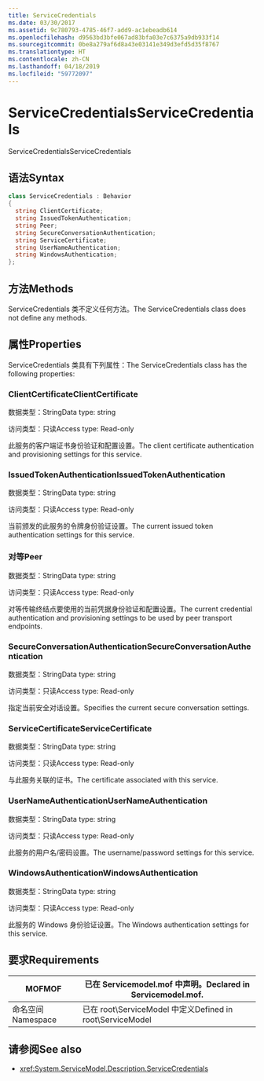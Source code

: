 ```yaml
---
title: ServiceCredentials
ms.date: 03/30/2017
ms.assetid: 9c780793-4785-46f7-add9-ac1ebeadb614
ms.openlocfilehash: d9563bd3bfe067ad83bfa03e7c6375a9db933f14
ms.sourcegitcommit: 0be8a279af6d8a43e03141e349d3efd5d35f8767
ms.translationtype: HT
ms.contentlocale: zh-CN
ms.lasthandoff: 04/18/2019
ms.locfileid: "59772097"
---
```

# <a name="servicecredentials"></a><span data-ttu-id="b7048-102">ServiceCredentials</span><span class="sxs-lookup"><span data-stu-id="b7048-102">ServiceCredentials</span></span>
<span data-ttu-id="b7048-103">ServiceCredentials</span><span class="sxs-lookup"><span data-stu-id="b7048-103">ServiceCredentials</span></span>  
  
## <a name="syntax"></a><span data-ttu-id="b7048-104">语法</span><span class="sxs-lookup"><span data-stu-id="b7048-104">Syntax</span></span>  
  
```csharp
class ServiceCredentials : Behavior  
{  
  string ClientCertificate;  
  string IssuedTokenAuthentication;  
  string Peer;  
  string SecureConversationAuthentication;  
  string ServiceCertificate;  
  string UserNameAuthentication;  
  string WindowsAuthentication;  
};  
```  
  
## <a name="methods"></a><span data-ttu-id="b7048-105">方法</span><span class="sxs-lookup"><span data-stu-id="b7048-105">Methods</span></span>  
 <span data-ttu-id="b7048-106">ServiceCredentials 类不定义任何方法。</span><span class="sxs-lookup"><span data-stu-id="b7048-106">The ServiceCredentials class does not define any methods.</span></span>  
  
## <a name="properties"></a><span data-ttu-id="b7048-107">属性</span><span class="sxs-lookup"><span data-stu-id="b7048-107">Properties</span></span>  
 <span data-ttu-id="b7048-108">ServiceCredentials 类具有下列属性：</span><span class="sxs-lookup"><span data-stu-id="b7048-108">The ServiceCredentials class has the following properties:</span></span>  
  
### <a name="clientcertificate"></a><span data-ttu-id="b7048-109">ClientCertificate</span><span class="sxs-lookup"><span data-stu-id="b7048-109">ClientCertificate</span></span>  
 <span data-ttu-id="b7048-110">数据类型：String</span><span class="sxs-lookup"><span data-stu-id="b7048-110">Data type: string</span></span>  
  
 <span data-ttu-id="b7048-111">访问类型：只读</span><span class="sxs-lookup"><span data-stu-id="b7048-111">Access type: Read-only</span></span>  
  
 <span data-ttu-id="b7048-112">此服务的客户端证书身份验证和配置设置。</span><span class="sxs-lookup"><span data-stu-id="b7048-112">The client certificate authentication and provisioning settings for this service.</span></span>  
  
### <a name="issuedtokenauthentication"></a><span data-ttu-id="b7048-113">IssuedTokenAuthentication</span><span class="sxs-lookup"><span data-stu-id="b7048-113">IssuedTokenAuthentication</span></span>  
 <span data-ttu-id="b7048-114">数据类型：String</span><span class="sxs-lookup"><span data-stu-id="b7048-114">Data type: string</span></span>  
  
 <span data-ttu-id="b7048-115">访问类型：只读</span><span class="sxs-lookup"><span data-stu-id="b7048-115">Access type: Read-only</span></span>  
  
 <span data-ttu-id="b7048-116">当前颁发的此服务的令牌身份验证设置。</span><span class="sxs-lookup"><span data-stu-id="b7048-116">The current issued token authentication settings for this service.</span></span>  
  
### <a name="peer"></a><span data-ttu-id="b7048-117">对等</span><span class="sxs-lookup"><span data-stu-id="b7048-117">Peer</span></span>  
 <span data-ttu-id="b7048-118">数据类型：String</span><span class="sxs-lookup"><span data-stu-id="b7048-118">Data type: string</span></span>  
  
 <span data-ttu-id="b7048-119">访问类型：只读</span><span class="sxs-lookup"><span data-stu-id="b7048-119">Access type: Read-only</span></span>  
  
 <span data-ttu-id="b7048-120">对等传输终结点要使用的当前凭据身份验证和配置设置。</span><span class="sxs-lookup"><span data-stu-id="b7048-120">The current credential authentication and provisioning settings to be used by peer transport endpoints.</span></span>  
  
### <a name="secureconversationauthentication"></a><span data-ttu-id="b7048-121">SecureConversationAuthentication</span><span class="sxs-lookup"><span data-stu-id="b7048-121">SecureConversationAuthentication</span></span>  
 <span data-ttu-id="b7048-122">数据类型：String</span><span class="sxs-lookup"><span data-stu-id="b7048-122">Data type: string</span></span>  
  
 <span data-ttu-id="b7048-123">访问类型：只读</span><span class="sxs-lookup"><span data-stu-id="b7048-123">Access type: Read-only</span></span>  
  
 <span data-ttu-id="b7048-124">指定当前安全对话设置。</span><span class="sxs-lookup"><span data-stu-id="b7048-124">Specifies the current secure conversation settings.</span></span>  
  
### <a name="servicecertificate"></a><span data-ttu-id="b7048-125">ServiceCertificate</span><span class="sxs-lookup"><span data-stu-id="b7048-125">ServiceCertificate</span></span>  
 <span data-ttu-id="b7048-126">数据类型：String</span><span class="sxs-lookup"><span data-stu-id="b7048-126">Data type: string</span></span>  
  
 <span data-ttu-id="b7048-127">访问类型：只读</span><span class="sxs-lookup"><span data-stu-id="b7048-127">Access type: Read-only</span></span>  
  
 <span data-ttu-id="b7048-128">与此服务关联的证书。</span><span class="sxs-lookup"><span data-stu-id="b7048-128">The certificate associated with this service.</span></span>  
  
### <a name="usernameauthentication"></a><span data-ttu-id="b7048-129">UserNameAuthentication</span><span class="sxs-lookup"><span data-stu-id="b7048-129">UserNameAuthentication</span></span>  
 <span data-ttu-id="b7048-130">数据类型：String</span><span class="sxs-lookup"><span data-stu-id="b7048-130">Data type: string</span></span>  
  
 <span data-ttu-id="b7048-131">访问类型：只读</span><span class="sxs-lookup"><span data-stu-id="b7048-131">Access type: Read-only</span></span>  
  
 <span data-ttu-id="b7048-132">此服务的用户名/密码设置。</span><span class="sxs-lookup"><span data-stu-id="b7048-132">The username/password settings for this service.</span></span>  
  
### <a name="windowsauthentication"></a><span data-ttu-id="b7048-133">WindowsAuthentication</span><span class="sxs-lookup"><span data-stu-id="b7048-133">WindowsAuthentication</span></span>  
 <span data-ttu-id="b7048-134">数据类型：String</span><span class="sxs-lookup"><span data-stu-id="b7048-134">Data type: string</span></span>  
  
 <span data-ttu-id="b7048-135">访问类型：只读</span><span class="sxs-lookup"><span data-stu-id="b7048-135">Access type: Read-only</span></span>  
  
 <span data-ttu-id="b7048-136">此服务的 Windows 身份验证设置。</span><span class="sxs-lookup"><span data-stu-id="b7048-136">The Windows authentication settings for this service.</span></span>  
  
## <a name="requirements"></a><span data-ttu-id="b7048-137">要求</span><span class="sxs-lookup"><span data-stu-id="b7048-137">Requirements</span></span>  
  
|<span data-ttu-id="b7048-138">MOF</span><span class="sxs-lookup"><span data-stu-id="b7048-138">MOF</span></span>|<span data-ttu-id="b7048-139">已在 Servicemodel.mof 中声明。</span><span class="sxs-lookup"><span data-stu-id="b7048-139">Declared in Servicemodel.mof.</span></span>|  
|---------|-----------------------------------|  
|<span data-ttu-id="b7048-140">命名空间</span><span class="sxs-lookup"><span data-stu-id="b7048-140">Namespace</span></span>|<span data-ttu-id="b7048-141">已在 root\ServiceModel 中定义</span><span class="sxs-lookup"><span data-stu-id="b7048-141">Defined in root\ServiceModel</span></span>|  
  
## <a name="see-also"></a><span data-ttu-id="b7048-142">请参阅</span><span class="sxs-lookup"><span data-stu-id="b7048-142">See also</span></span>

- <xref:System.ServiceModel.Description.ServiceCredentials>
